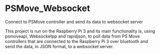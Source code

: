 # PSMove_Websocket
Connect to PSMove controller and send its data to websocket server

This project is run on the Raspberry Pi 3 and its main functionality is, using psmoveapi, Websocketpp and rapidjson, to poll data from
PS Move controllers that are connected to the Raspberry Pi 3 over bluetooth and send the data, in JSON format, to a websocket server.
